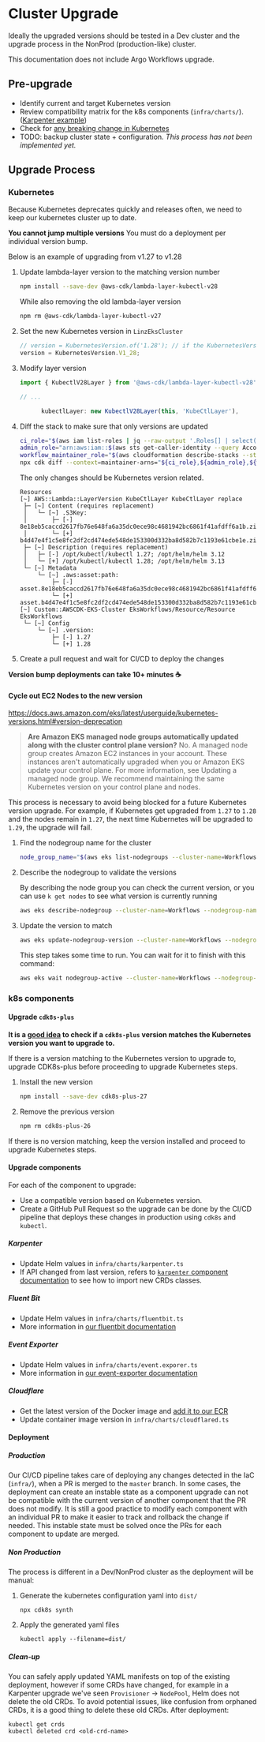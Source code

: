 # Cluster Upgrade

Ideally the upgraded versions should be tested in a Dev cluster and the upgrade process in the NonProd (production-like) cluster.

This documentation does not include Argo Workflows upgrade.

## Pre-upgrade

- Identify current and target Kubernetes version
- Review compatibility matrix for the k8s components (`infra/charts/`). ([Karpenter example](https://karpenter.sh/docs/upgrading/compatibility/))
- Check for [any breaking change in Kubernetes](https://github.com/kubernetes/kubernetes/releases)
- TODO: backup cluster state + configuration. _This process has not been implemented yet._

## Upgrade Process

### Kubernetes

Because Kubernetes deprecates quickly and releases often, we need to keep our kubernetes cluster up to date.

**You cannot jump multiple versions** You must do a deployment per individual version bump.

Below is an example of upgrading from v1.27 to v1.28

1. Update lambda-layer version to the matching version number

   ```bash
   npm install --save-dev @aws-cdk/lambda-layer-kubectl-v28
   ```

   While also removing the old lambda-layer version

   ```bash
   npm rm @aws-cdk/lambda-layer-kubectl-v27
   ```

2. Set the new Kubernetes version in `LinzEksCluster`

   ```typescript
   // version = KubernetesVersion.of('1.28'); // if the KubernetesVersion.V1_28 constant is not yet available
   version = KubernetesVersion.V1_28;
   ```

3. Modify layer version

   ```typescript
   import { KubectlV28Layer } from '@aws-cdk/lambda-layer-kubectl-v28';

   // ...

         kubectlLayer: new KubectlV28Layer(this, 'KubeCtlLayer'),
   ```

4. Diff the stack to make sure that only versions are updated

   ```bash
   ci_role="$(aws iam list-roles | jq --raw-output '.Roles[] | select(.RoleName | contains("CiTopo")) | select(.RoleName | contains("-CiRole")).Arn')"
   admin_role="arn:aws:iam::$(aws sts get-caller-identity --query Account --output text):role/AccountAdminRole"
   workflow_maintainer_role="$(aws cloudformation describe-stacks --stack-name=TopographicSharedResourcesProd | jq --raw-output .Stacks[0].Outputs[0].OutputValue)"
   npx cdk diff --context=maintainer-arns="${ci_role},${admin_role},${workflow_maintainer_role}" Workflows
   ```

   The only changes should be Kubernetes version related.

   ```plaintext
   Resources
   [~] AWS::Lambda::LayerVersion KubeCtlLayer KubeCtlLayer replace
    ├─ [~] Content (requires replacement)
    │   └─ [~] .S3Key:
    │       ├─ [-] 8e18eb5caccd2617fb76e648fa6a35dc0ece98c4681942bc6861f41afdff6a1b.zip
    │       └─ [+] b4d47e4f1c5e8fc2df2cd474ede548de153300d332ba8d582b7c1193e61cbe1e.zip
    ├─ [~] Description (requires replacement)
    │   ├─ [-] /opt/kubectl/kubectl 1.27; /opt/helm/helm 3.12
    │   └─ [+] /opt/kubectl/kubectl 1.28; /opt/helm/helm 3.13
    └─ [~] Metadata
        └─ [~] .aws:asset:path:
            ├─ [-] asset.8e18eb5caccd2617fb76e648fa6a35dc0ece98c4681942bc6861f41afdff6a1b.zip
            └─ [+] asset.b4d47e4f1c5e8fc2df2cd474ede548de153300d332ba8d582b7c1193e61cbe1e.zip
   [~] Custom::AWSCDK-EKS-Cluster EksWorkflows/Resource/Resource EksWorkflows
    └─ [~] Config
        └─ [~] .version:
            ├─ [-] 1.27
            └─ [+] 1.28
   ```

5. Create a pull request and wait for CI/CD to deploy the changes

**Version bump deployments can take 10+ minutes :coffee:**

#### Cycle out EC2 Nodes to the new version

<https://docs.aws.amazon.com/eks/latest/userguide/kubernetes-versions.html#version-deprecation>

> **Are Amazon EKS managed node groups automatically updated along with the cluster control plane version?**
> No. A managed node group creates Amazon EC2 instances in your account. These instances aren't automatically upgraded when you or Amazon EKS update your control plane. For more information, see Updating a managed node group. We recommend maintaining the same Kubernetes version on your control plane and nodes.

This process is necessary to avoid being blocked for a future Kubernetes version upgrade. For example, if Kubernetes get upgraded from `1.27` to `1.28` and the nodes remain in `1.27`, the next time Kubernetes will be upgraded to `1.29`, the upgrade will fail.

1. Find the nodegroup name for the cluster

   ```bash
   node_group_name="$(aws eks list-nodegroups --cluster-name=Workflows | jq --raw-output '.nodegroups[]')"
   ```

2. Describe the nodegroup to validate the versions

   By describing the node group you can check the current version, or you can use `k get nodes` to see what version is currently running

   ```bash
   aws eks describe-nodegroup --cluster-name=Workflows --nodegroup-name="$node_group_name" | jq --raw-output .nodegroup.version
   ```

3. Update the version to match

   ```bash
   aws eks update-nodegroup-version --cluster-name=Workflows --nodegroup-name="$node_group_name"
   ```

   This step takes some time to run. You can wait for it to finish with this command:

   ```bash
   aws eks wait nodegroup-active --cluster-name=Workflows --nodegroup-name="$node_group_name"
   ```

### k8s components

#### Upgrade `cdk8s-plus`

**It is a [good idea](https://cdk8s.io/docs/latest/plus/#i-operate-kubernetes-version-1xx-which-cdk8s-library-should-i-be-using) to check if a `cdk8s-plus` version matches the Kubernetes version you want to upgrade to.**

If there is a version matching to the Kubernetes version to upgrade to, upgrade CDK8s-plus before proceeding to upgrade Kubernetes steps.

1. Install the new version

   ```bash
   npm install --save-dev cdk8s-plus-27
   ```

2. Remove the previous version

   ```bash
   npm rm cdk8s-plus-26
   ```

If there is no version matching, keep the version installed and proceed to upgrade Kubernetes steps.

#### Upgrade components

For each of the component to upgrade:

- Use a compatible version based on Kubernetes version.
- Create a GitHub Pull Request so the upgrade can be done by the CI/CD pipeline that deploys these changes in production using `cdk8s` and `kubectl`.

##### Karpenter

- Update Helm values in `infra/charts/karpenter.ts`
- If API changed from last version, refers to [`karpenter` component documentation](components/karpenter.md) to see how to import new CRDs classes.

##### Fluent Bit

- Update Helm values in `infra/charts/fluentbit.ts`
- More information in [our fluentbit documentation](components/fluentbit.md)

##### Event Exporter

- Update Helm values in `infra/charts/event.exporer.ts`
- More information in [our event-exporter documentation](components/event.exporter.md)

##### Cloudflare

- Get the latest version of the Docker image and [add it to our ECR](components/cloudflared.md#upgrade-container-image)
- Update container image version in `infra/charts/cloudflared.ts`

#### Deployment

##### Production

Our CI/CD pipeline takes care of deploying any changes detected in the IaC (`infra/`), when a PR is merged to the `master` branch. In some cases, the deployment can create an instable state as a component upgrade can not be compatible with the current version of another component that the PR does not modify. It is still a good practice to modify each component with an individual PR to make it easier to track and rollback the change if needed. This instable state must be solved once the PRs for each component to update are merged.

##### Non Production

The process is different in a Dev/NonProd cluster as the deployment will be manual:

1. Generate the kubernetes configuration yaml into `dist/`

   ```shell
   npx cdk8s synth
   ```

2. Apply the generated yaml files

   ```shell
   kubectl apply --filename=dist/
   ```

##### Clean-up

You can safely apply updated YAML manifests on top of the existing deployment, however if some CRDs have changed, for example in a Karpenter upgrade we've seen `Provisioner` -> `NodePool`, Helm does not delete the old CRDs. To avoid potential issues, like confusion from orphaned CRDs, it is a good thing to delete these old CRDs. After deployment:

```shell
kubectl get crds
kubectl deleted crd <old-crd-name>
```
